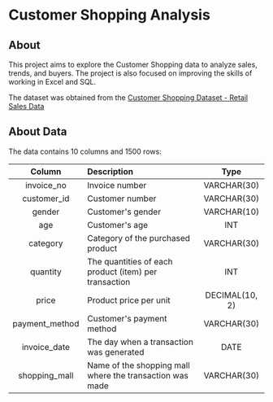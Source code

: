 # Customer Shopping Analysis

## About

This project aims to explore the Customer Shopping data to analyze sales, trends, and buyers. The project is also focused on improving the skills of working in Excel and SQL. 

The dataset was obtained from the [Customer Shopping Dataset - Retail Sales Data](https://www.kaggle.com/datasets/mehmettahiraslan/customer-shopping-dataset)

## About Data

The data contains 10 columns and 1500 rows:

| Column | Description | Type | 
| :---: | :--- | :---: |
| invoice_no | Invoice number | VARCHAR(30) |
| customer_id | Customer number | VARCHAR(30) |
| gender | Сustomer's gender | VARCHAR(10) |
| age | Customer's age | INT |
| category | Category of the purchased product | VARCHAR(30) |
| quantity | The quantities of each product (item) per transaction | INT |
| price | Product price per unit | DECIMAL(10, 2) |
| payment_method | Customer's payment method | VARCHAR(30) |
| invoice_date | The day when a transaction was generated | DATE |
| shopping_mall | Name of the shopping mall where the transaction was made | VARCHAR(30) |
